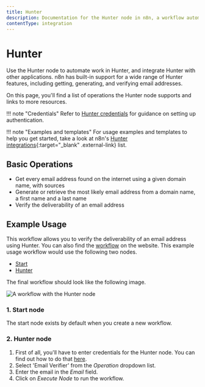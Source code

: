 ```yaml
---
title: Hunter
description: Documentation for the Hunter node in n8n, a workflow automation platform. Includes details of operations and configuration, and links to examples and credentials information.
contentType: integration
---
```


# Hunter

Use the Hunter node to automate work in Hunter, and integrate Hunter with other applications. n8n has built-in support for a wide range of Hunter features, including getting, generating, and verifying email addresses. 

On this page, you'll find a list of operations the Hunter node supports and links to more resources.

!!! note "Credentials"
    Refer to [Hunter credentials](/integrations/builtin/credentials/hunter/) for guidance on setting up authentication. 

!!! note "Examples and templates"
    For usage examples and templates to help you get started, take a look at n8n's [Hunter integrations](https://n8n.io/integrations/hunter/){:target="_blank" .external-link} list.


## Basic Operations

* Get every email address found on the internet using a given domain name, with sources
* Generate or retrieve the most likely email address from a domain name, a first name and a last name
* Verify the deliverability of an email address


## Example Usage

This workflow allows you to verify the deliverability of an email address using Hunter. You can also find the [workflow](https://n8n.io/workflows/519) on the website. This example usage workflow would use the following two nodes.
- [Start](/integrations/builtin/core-nodes/n8n-nodes-base.start/)
- [Hunter]()

The final workflow should look like the following image.

![A workflow with the Hunter node](/_images/integrations/builtin/app-nodes/hunter/workflow.png)

### 1. Start node

The start node exists by default when you create a new workflow.

### 2. Hunter node

1. First of all, you'll have to enter credentials for the Hunter node. You can find out how to do that [here](/integrations/builtin/credentials/hunter/).
2. Select 'Email Verifier' from the *Operation* dropdown list.
3. Enter the email in the *Email* field.
4. Click on *Execute Node* to run the workflow.


